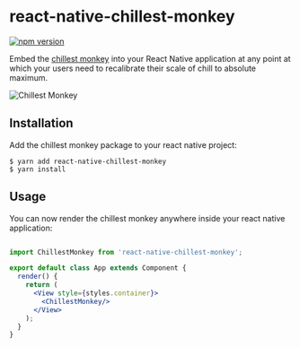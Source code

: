 # react-native-chillest-monkey

[![npm version](https://badge.fury.io/js/react-native-chillest-monkey.svg)](https://badge.fury.io/js/react-native-chillest-monkey)

Embed the [chillest monkey][1] into your React Native application at any
point at which your users need to recalibrate their scale of chill to
absolute maximum.

![Chillest Monkey](http://g.recordit.co/oQZwFqglic.gif)


## Installation

Add the chillest monkey package to your react native project:


```
$ yarn add react-native-chillest-monkey
$ yarn install
```

## Usage

You can now render the chillest monkey anywhere inside your react native
application:

``` jsx

import ChillestMonkey from 'react-native-chillest-monkey';

export default class App extends Component {
  render() {
    return (
      <View style={styles.container}>
        <ChillestMonkey/>
      </View>
    );
  }
}
```

[1]: http://chillestmonkey.com
